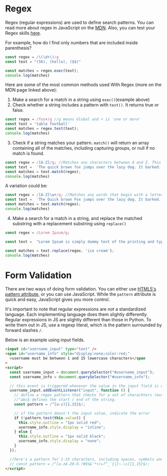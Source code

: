 # Regex

Regex (regular expressions) are used to define search patterns. You can read more about regex in JavaScript on the [MDN](https://developer.mozilla.org/en-US/docs/Web/JavaScript/Guide/Regular_Expressions). Also, you can test your Regex skills [here](https://regexr.com/).

For example, how do I find only numbers that are included inside parenthesis?

```Javascript
const regex = /\(\d+\)/g
const text = "(56), (hello), ($$)"

const matches = regex.exec(text);
console.log(matches)
```

Here are some of the most common methods used With Regex (more on the MDN page linked above):

1. Make a search for a match in a string using `exec()`(example above)
2. Check whether a string includes a pattern with `test()`. It returns true or false.

```Javascript
const regex = /foo+/g //g means Global and + is 'one or more'
const text = 'table football'
const matches = regex.test(text);
console.log(matches)
```

3. Check if a string matches your pattern. `match()` will return an array containing all of the matches, including capturing groups, or null if no match is found.

```Javascript
const regex = /[A-Z]/g; //Matches any characters between A and Z. This is case sensitive.
const text =  'The quick brown fox jumps over the lazy dog. It barked.'
const matches = text.match(regex);
console.log(matches)
```

A variation could be:

```Javascript
const regex = /[A-Z]\w+/g; //Matches any words that begin with a lettern between A and Z. This is case sensitive.
const text =  'The Quick brown Fox jumps over the lazy dog. It barked.'
const matches = text.match(regex);
console.log(matches)
```

4. Make a search for a match in a string, and replace the matched substring with a replacement substring using `replace()`

```Javascript
const regex = /Lorem Ipsum/g;

const text =  "Lorem Ipsum is simply dummy text of the printing and typesetting industry. Lorem Ipsum has been the industry's standard dummy text ever since the 1500s, when an unknown printer took a galley of type and scrambled it to make a type specimen book."

const matches = text.replace(regex, 'ice cream');
console.log(matches)
```

# Form Validation

There are two ways of doing form validation. You can either use [HTML5's pattern attribute](../../2%20HTML%20+%20CSS/docs/12%20-%20HTML%20Forms.md#the-pattern-attribute), or you can use JavaScript. While the `pattern` attribute is quick and easy, JavaScript gives you more control.

It's important to note that regular expressions are _not_ a standardized language. Each implementing language does them slightly differently. Regular expressions in JS are slightly different than those in Python. To write them out in JS, use a regexp literal, which is the pattern surrounded by forward slashes `/`.

Below is an example using input fields.

```html
<input id="username_input" type="text" />
<span id="username_info" style="display:none;color:red;"
  >username must be between 1 and 15 lowercase characters</span
>
<script>
  const username_input = document.querySelector("#username_input");
  const username_info = document.querySelector("#username_info");

  // this event is triggered whenever the value in the input field is changed
  username_input.addEventListener("input", function () {
    // define a regex pattern that checks for a set of charachters (excluding spaces and numbers) between 1 and 15 letters.
    //^abc$ defines the start / end of the string.
    const pattern = /^[a-z]{1,15}$/;

    // if the pattern doesn't the input value, indicate the error
    if (!pattern.test(this.value)) {
      this.style.outline = "1px solid red";
      username_info.style.display = "inline";
    } else {
      this.style.outline = "1px solid black";
      username_info.style.display = "none";
    }
  });

  //here's a pattern for 1-15 characters, including spaces, symbols and numbers 
  // const pattern = /^[a-zA-Z0-9.!#$%&'*+/=?^_`{|}~-\s]{1,15}$/; 
</script>
```
